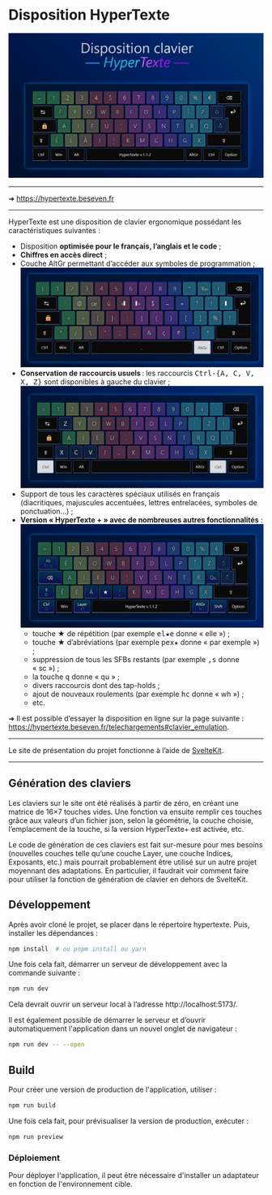 # Disposition HyperTexte

![Couche de base](static/img/hypertexte_visuel.jpg)

---

➜ https://hypertexte.beseven.fr

---

HyperTexte est une disposition de clavier ergonomique possédant les caractéristiques suivantes :

- Disposition **optimisée pour le français, l’anglais et le code** ;
- **Chiffres en accès direct** ;
- Couche AltGr permettant d’accéder aux symboles de programmation ;
  ![Couche AltGr](static/img/hypertexte_altgr.jpg)
- **Conservation de raccourcis usuels** : les raccourcis <kbd>Ctrl-{A, C, V, X, Z}</kbd> sont disponibles à gauche du clavier ;
  ![Couche Ctrl](static/img/hypertexte_ctrl.jpg)
- Support de tous les caractères spéciaux utilisés en français (diacritiques, majuscules accentuées, lettres entrelacées, symboles de ponctuation…) ;
- **Version « HyperTexte + » avec de nombreuses autres fonctionnalités** :
  ![Couche de base +](static/img/hypertexte_plus.jpg)
  - touche ★ de répétition (par exemple <kbd>el★e</kbd> donne « elle ») ;
  - touche ★ d’abréviations (par exemple <kbd>pex★</kbd> donne « par exemple ») ;
  - suppression de tous les SFBs restants (par exemple <kbd>,s</kbd> donne « sc ») ;
  - la touche <kbd>q</kbd> donne « qu » ;
  - divers raccourcis dont des tap-holds ;
  - ajout de nouveaux roulements (par exemple <kbd>hc</kbd> donne « wh ») ;
  - etc.
 
➜ Il est possible d’essayer la disposition en ligne sur la page suivante : https://hypertexte.beseven.fr/telechargements#clavier_emulation.

---

Le site de présentation du projet fonctionne à l’aide de [SvelteKit](https://kit.svelte.dev/).

---

## Génération des claviers

Les claviers sur le site ont été réalisés à partir de zéro, en créant une matrice de 16×7 touches vides.
Une fonction va ensuite remplir ces touches grâce aux valeurs d’un fichier json, selon la géométrie, la couche choisie, l’emplacement de la touche, si la version HyperTexte+ est activée, etc.

Le code de génération de ces claviers est fait sur-mesure pour mes besoins (nouvelles couches telle qu’une couche Layer, une couche Indices, Exposants, etc.) mais pourrait probablement être utilisé sur un autre projet moyennant des adaptations. En particulier, il faudrait voir comment faire pour utiliser la fonction de génération de clavier en dehors de SvelteKit.

## Développement

Après avoir cloné le projet, se placer dans le répertoire hypertexte.
Puis, installer les dépendances :

```bash
npm install  # ou pnpm install ou yarn
```

Une fois cela fait, démarrer un serveur de développement avec la commande suivante :

```bash
npm run dev
```

Cela devrait ouvrir un serveur local à l’adresse http://localhost:5173/.

Il est également possible de démarrer le serveur et d’ouvrir automatiquement l'application dans un nouvel onglet de navigateur :

```bash
npm run dev -- --open
```

## Build

Pour créer une version de production de l'application, utiliser :

```bash
npm run build
```

Une fois cela fait, pour prévisualiser la version de production, exécuter :

```bash
npm run preview
```

### Déploiement

Pour déployer l'application, il peut être nécessaire d'installer un adaptateur en fonction de l'environnement cible.
